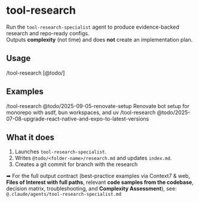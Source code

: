 # tool-research

Run the `tool-research-specialist` agent to produce evidence-backed research and repo-ready configs.  
Outputs **complexity** (not time) and does **not** create an implementation plan.

## Usage

/tool-research [@todo/<folder-name>] <research topic or question>

## Examples

/tool-research @todo/2025-09-05-renovate-setup Renovate bot setup for monorepo with asdf, bun workspaces, and uv
/tool-research @todo/2025-07-08-upgrade-react-native-and-expo-to-latest-versions

## What it does

1. Launches `tool-research-specialist`.
2. Writes `@todo/<folder-name>/research.md` and updates `index.md`.
3. Creates a git commit for branch with the research

➡ For the full output contract (best-practice examples via Context7 & web, **Files of Interest with full paths**, relevant **code samples from the codebase**, decision matrix, troubleshooting, and **Complexity Assessment**), see:
`@.claude/agents/tool-research-specialist.md`
